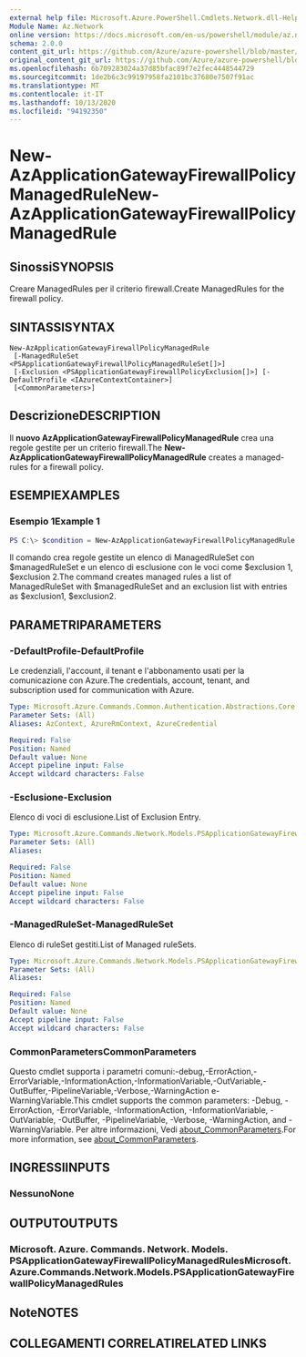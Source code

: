 ```yaml
---
external help file: Microsoft.Azure.PowerShell.Cmdlets.Network.dll-Help.xml
Module Name: Az.Network
online version: https://docs.microsoft.com/en-us/powershell/module/az.network/new-azapplicationgatewayfirewallpolicymanagedrule
schema: 2.0.0
content_git_url: https://github.com/Azure/azure-powershell/blob/master/src/Network/Network/help/New-AzApplicationGatewayFirewallPolicyManagedRule.md
original_content_git_url: https://github.com/Azure/azure-powershell/blob/master/src/Network/Network/help/New-AzApplicationGatewayFirewallPolicyManagedRule.md
ms.openlocfilehash: 6b709283024a37d85bfac89f7e2fec4448544729
ms.sourcegitcommit: 1de2b6c3c99197958fa2101bc37680e7507f91ac
ms.translationtype: MT
ms.contentlocale: it-IT
ms.lasthandoff: 10/13/2020
ms.locfileid: "94192350"
---
```

# <span data-ttu-id="a6769-101">New-AzApplicationGatewayFirewallPolicyManagedRule</span><span class="sxs-lookup"><span data-stu-id="a6769-101">New-AzApplicationGatewayFirewallPolicyManagedRule</span></span>

## <span data-ttu-id="a6769-102">Sinossi</span><span class="sxs-lookup"><span data-stu-id="a6769-102">SYNOPSIS</span></span>
<span data-ttu-id="a6769-103">Creare ManagedRules per il criterio firewall.</span><span class="sxs-lookup"><span data-stu-id="a6769-103">Create ManagedRules for the firewall policy.</span></span>

## <span data-ttu-id="a6769-104">SINTASSI</span><span class="sxs-lookup"><span data-stu-id="a6769-104">SYNTAX</span></span>

```
New-AzApplicationGatewayFirewallPolicyManagedRule
 [-ManagedRuleSet <PSApplicationGatewayFirewallPolicyManagedRuleSet[]>]
 [-Exclusion <PSApplicationGatewayFirewallPolicyExclusion[]>] [-DefaultProfile <IAzureContextContainer>]
 [<CommonParameters>]
```

## <span data-ttu-id="a6769-105">Descrizione</span><span class="sxs-lookup"><span data-stu-id="a6769-105">DESCRIPTION</span></span>
<span data-ttu-id="a6769-106">Il **nuovo AzApplicationGatewayFirewallPolicyManagedRule** crea una regole gestite per un criterio firewall.</span><span class="sxs-lookup"><span data-stu-id="a6769-106">The **New-AzApplicationGatewayFirewallPolicyManagedRule** creates a managed-rules for a firewall policy.</span></span>

## <span data-ttu-id="a6769-107">ESEMPI</span><span class="sxs-lookup"><span data-stu-id="a6769-107">EXAMPLES</span></span>

### <span data-ttu-id="a6769-108">Esempio 1</span><span class="sxs-lookup"><span data-stu-id="a6769-108">Example 1</span></span>
```powershell
PS C:\> $condition = New-AzApplicationGatewayFirewallPolicyManagedRule -ManagedRuleSet $managedRuleSet -Exclusion $exclusion1,$exclusion2
```

<span data-ttu-id="a6769-109">Il comando crea regole gestite un elenco di ManagedRuleSet con $managedRuleSet e un elenco di esclusione con le voci come $exclusion 1, $exclusion 2.</span><span class="sxs-lookup"><span data-stu-id="a6769-109">The command creates managed rules a list of ManagedRuleSet with $managedRuleSet and an exclusion list with entries as $exclusion1, $exclusion2.</span></span>

## <span data-ttu-id="a6769-110">PARAMETRI</span><span class="sxs-lookup"><span data-stu-id="a6769-110">PARAMETERS</span></span>

### <span data-ttu-id="a6769-111">-DefaultProfile</span><span class="sxs-lookup"><span data-stu-id="a6769-111">-DefaultProfile</span></span>
<span data-ttu-id="a6769-112">Le credenziali, l'account, il tenant e l'abbonamento usati per la comunicazione con Azure.</span><span class="sxs-lookup"><span data-stu-id="a6769-112">The credentials, account, tenant, and subscription used for communication with Azure.</span></span>

```yaml
Type: Microsoft.Azure.Commands.Common.Authentication.Abstractions.Core.IAzureContextContainer
Parameter Sets: (All)
Aliases: AzContext, AzureRmContext, AzureCredential

Required: False
Position: Named
Default value: None
Accept pipeline input: False
Accept wildcard characters: False
```

### <span data-ttu-id="a6769-113">-Esclusione</span><span class="sxs-lookup"><span data-stu-id="a6769-113">-Exclusion</span></span>
<span data-ttu-id="a6769-114">Elenco di voci di esclusione.</span><span class="sxs-lookup"><span data-stu-id="a6769-114">List of Exclusion Entry.</span></span>

```yaml
Type: Microsoft.Azure.Commands.Network.Models.PSApplicationGatewayFirewallPolicyExclusion[]
Parameter Sets: (All)
Aliases:

Required: False
Position: Named
Default value: None
Accept pipeline input: False
Accept wildcard characters: False
```

### <span data-ttu-id="a6769-115">-ManagedRuleSet</span><span class="sxs-lookup"><span data-stu-id="a6769-115">-ManagedRuleSet</span></span>
<span data-ttu-id="a6769-116">Elenco di ruleSet gestiti.</span><span class="sxs-lookup"><span data-stu-id="a6769-116">List of Managed ruleSets.</span></span>

```yaml
Type: Microsoft.Azure.Commands.Network.Models.PSApplicationGatewayFirewallPolicyManagedRuleSet[]
Parameter Sets: (All)
Aliases:

Required: False
Position: Named
Default value: None
Accept pipeline input: False
Accept wildcard characters: False
```

### <span data-ttu-id="a6769-117">CommonParameters</span><span class="sxs-lookup"><span data-stu-id="a6769-117">CommonParameters</span></span>
<span data-ttu-id="a6769-118">Questo cmdlet supporta i parametri comuni:-debug,-ErrorAction,-ErrorVariable,-InformationAction,-InformationVariable,-OutVariable,-OutBuffer,-PipelineVariable,-Verbose,-WarningAction e-WarningVariable.</span><span class="sxs-lookup"><span data-stu-id="a6769-118">This cmdlet supports the common parameters: -Debug, -ErrorAction, -ErrorVariable, -InformationAction, -InformationVariable, -OutVariable, -OutBuffer, -PipelineVariable, -Verbose, -WarningAction, and -WarningVariable.</span></span> <span data-ttu-id="a6769-119">Per altre informazioni, Vedi [about_CommonParameters](http://go.microsoft.com/fwlink/?LinkID=113216).</span><span class="sxs-lookup"><span data-stu-id="a6769-119">For more information, see [about_CommonParameters](http://go.microsoft.com/fwlink/?LinkID=113216).</span></span>

## <span data-ttu-id="a6769-120">INGRESSI</span><span class="sxs-lookup"><span data-stu-id="a6769-120">INPUTS</span></span>

### <span data-ttu-id="a6769-121">Nessuno</span><span class="sxs-lookup"><span data-stu-id="a6769-121">None</span></span>

## <span data-ttu-id="a6769-122">OUTPUT</span><span class="sxs-lookup"><span data-stu-id="a6769-122">OUTPUTS</span></span>

### <span data-ttu-id="a6769-123">Microsoft. Azure. Commands. Network. Models. PSApplicationGatewayFirewallPolicyManagedRules</span><span class="sxs-lookup"><span data-stu-id="a6769-123">Microsoft.Azure.Commands.Network.Models.PSApplicationGatewayFirewallPolicyManagedRules</span></span>

## <span data-ttu-id="a6769-124">Note</span><span class="sxs-lookup"><span data-stu-id="a6769-124">NOTES</span></span>

## <span data-ttu-id="a6769-125">COLLEGAMENTI CORRELATI</span><span class="sxs-lookup"><span data-stu-id="a6769-125">RELATED LINKS</span></span>
